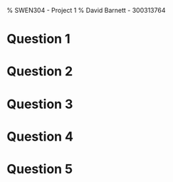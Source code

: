 % SWEN304 - Project 1
% David Barnett - 300313764

# Question 1

# Question 2

# Question 3

# Question 4

# Question 5
